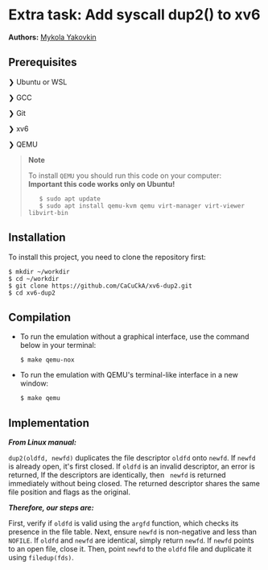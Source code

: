 # Extra task: Add syscall dup2() to xv6

**Authors:** <a href="https://github.com/CaCuCkA">Mykola Yakovkin</a>

## Prerequisites

❯ Ubuntu or WSL

❯ GCC

❯ Git

❯ xv6

❯ QEMU

> **Note**
>
> To install `QEMU` you should run this code on your computer: <br>
> **Important this code works only on Ubuntu!**
> ```shell
>    $ sudo apt update
>    $ sudo apt install qemu-kvm qemu virt-manager virt-viewer libvirt-bin
> ```

## Installation

To install this project, you need to clone the repository first:

```shell
$ mkdir ~/workdir
$ cd ~/workdir
$ git clone https://github.com/CaCuCkA/xv6-dup2.git
$ cd xv6-dup2
```

## Compilation

* To run the emulation without a graphical interface, use the command below in your terminal:
   ```shell
  $ make qemu-nox 
  ```
* To run the emulation with QEMU's terminal-like interface in a new window:
   ```shell
   $ make qemu
   ```

## Implementation

**_From Linux manual:_**

`dup2(oldfd, newfd)` duplicates the file descriptor `oldfd` onto `newfd`. If `newfd` is already open,
it's first closed. If `oldfd` is an invalid descriptor, an error is returned, If the descriptors are identically, then `
newfd` is returned immediately without being closed. The returned descriptor shares the same file position and flags as
the original.

**_Therefore, our steps are:_**

First, verify if `oldfd` is valid using the `argfd` function, which checks its presence in the file table. Next, ensure
`newfd` is non-negative and less than `NOFILE`. If `oldfd` and `newfd` are identical, simply return `newfd`. If `newfd`
points to an open file, close it. Then, point `newfd` to the `oldfd` file and duplicate it using `filedup(fds)`.